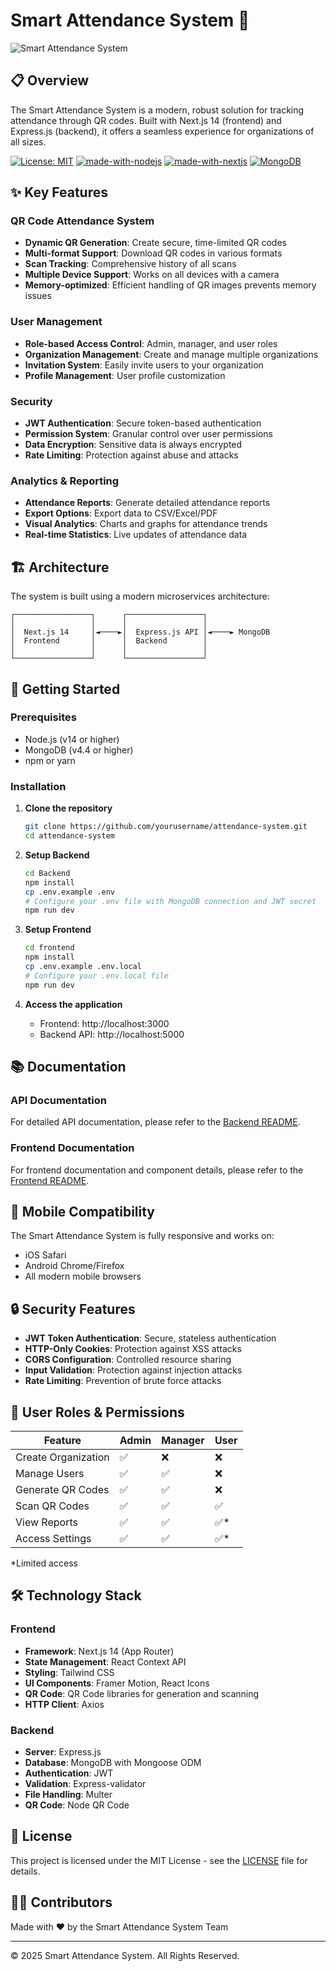 # Smart Attendance System 🌟

![Smart Attendance System](https://via.placeholder.com/1200x630/0F172A/FFFFFF?text=Smart+Attendance+System "Smart Attendance System")

## 📋 Overview

The Smart Attendance System is a modern, robust solution for tracking attendance through QR codes. Built with Next.js 14 (frontend) and Express.js (backend), it offers a seamless experience for organizations of all sizes.

[![License: MIT](https://img.shields.io/badge/License-MIT-blue.svg)](https://opensource.org/licenses/MIT)
[![made-with-nodejs](https://img.shields.io/badge/Made%20with-Node.js-339933.svg)](https://nodejs.org)
[![made-with-nextjs](https://img.shields.io/badge/Made%20with-Next.js-000000.svg)](https://nextjs.org)
[![MongoDB](https://img.shields.io/badge/MongoDB-4EA94B.svg)](https://www.mongodb.com/)

## ✨ Key Features

### QR Code Attendance System
- **Dynamic QR Generation**: Create secure, time-limited QR codes
- **Multi-format Support**: Download QR codes in various formats
- **Scan Tracking**: Comprehensive history of all scans
- **Multiple Device Support**: Works on all devices with a camera
- **Memory-optimized**: Efficient handling of QR images prevents memory issues

### User Management
- **Role-based Access Control**: Admin, manager, and user roles
- **Organization Management**: Create and manage multiple organizations
- **Invitation System**: Easily invite users to your organization
- **Profile Management**: User profile customization

### Security
- **JWT Authentication**: Secure token-based authentication
- **Permission System**: Granular control over user permissions
- **Data Encryption**: Sensitive data is always encrypted
- **Rate Limiting**: Protection against abuse and attacks

### Analytics & Reporting
- **Attendance Reports**: Generate detailed attendance reports
- **Export Options**: Export data to CSV/Excel/PDF
- **Visual Analytics**: Charts and graphs for attendance trends
- **Real-time Statistics**: Live updates of attendance data

## 🏗️ Architecture

The system is built using a modern microservices architecture:

```
┌─────────────────┐      ┌─────────────────┐
│                 │      │                 │
│  Next.js 14     │◄────►│  Express.js API │◄────► MongoDB
│  Frontend       │      │  Backend        │
│                 │      │                 │
└─────────────────┘      └─────────────────┘
```

## 🚀 Getting Started

### Prerequisites
- Node.js (v14 or higher)
- MongoDB (v4.4 or higher)
- npm or yarn

### Installation

1. **Clone the repository**
   ```bash
   git clone https://github.com/yourusername/attendance-system.git
   cd attendance-system
   ```

2. **Setup Backend**
   ```bash
   cd Backend
   npm install
   cp .env.example .env
   # Configure your .env file with MongoDB connection and JWT secret
   npm run dev
   ```

3. **Setup Frontend**
   ```bash
   cd frontend
   npm install
   cp .env.example .env.local
   # Configure your .env.local file
   npm run dev
   ```

4. **Access the application**
   - Frontend: http://localhost:3000
   - Backend API: http://localhost:5000

## 📚 Documentation

### API Documentation
For detailed API documentation, please refer to the [Backend README](./Backend/README.md).

### Frontend Documentation
For frontend documentation and component details, please refer to the [Frontend README](./frontend/README.md).

## 📱 Mobile Compatibility

The Smart Attendance System is fully responsive and works on:
- iOS Safari
- Android Chrome/Firefox
- All modern mobile browsers

## 🔒 Security Features

- **JWT Token Authentication**: Secure, stateless authentication
- **HTTP-Only Cookies**: Protection against XSS attacks
- **CORS Configuration**: Controlled resource sharing
- **Input Validation**: Protection against injection attacks
- **Rate Limiting**: Prevention of brute force attacks

## 🌈 User Roles & Permissions

| Feature | Admin | Manager | User |
|---------|-------|---------|------|
| Create Organization | ✅ | ❌ | ❌ |
| Manage Users | ✅ | ✅ | ❌ |
| Generate QR Codes | ✅ | ✅ | ❌ |
| Scan QR Codes | ✅ | ✅ | ✅ |
| View Reports | ✅ | ✅ | ✅* |
| Access Settings | ✅ | ✅ | ✅* |

*Limited access

## 🛠️ Technology Stack

### Frontend
- **Framework**: Next.js 14 (App Router)
- **State Management**: React Context API
- **Styling**: Tailwind CSS
- **UI Components**: Framer Motion, React Icons
- **QR Code**: QR Code libraries for generation and scanning
- **HTTP Client**: Axios

### Backend
- **Server**: Express.js
- **Database**: MongoDB with Mongoose ODM
- **Authentication**: JWT
- **Validation**: Express-validator
- **File Handling**: Multer
- **QR Code**: Node QR Code

## 📝 License

This project is licensed under the MIT License - see the [LICENSE](LICENSE) file for details.

## 👨‍💻 Contributors

Made with ❤️ by the Smart Attendance System Team

---

© 2025 Smart Attendance System. All Rights Reserved.

